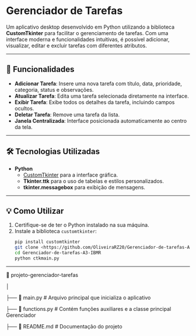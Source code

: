 # Gerenciador de Tarefas

Um aplicativo desktop desenvolvido em Python utilizando a biblioteca **CustomTkinter** para facilitar o gerenciamento de tarefas. Com uma interface moderna e funcionalidades intuitivas, é possível adicionar, visualizar, editar e excluir tarefas com diferentes atributos.

---

## 🎯 **Funcionalidades**

- **Adicionar Tarefa**: Insere uma nova tarefa com título, data, prioridade, categoria, status e observações.
- **Atualizar Tarefa**: Edita uma tarefa selecionada diretamente na interface.
- **Exibir Tarefa**: Exibe todos os detalhes da tarefa, incluindo campos ocultos.
- **Deletar Tarefa**: Remove uma tarefa da lista.
- **Janela Centralizada**: Interface posicionada automaticamente ao centro da tela.

---

## 🛠️ **Tecnologias Utilizadas**

- **Python**
  - [CustomTkinter](https://github.com/TomSchimansky/CustomTkinter) para a interface gráfica.
  - **Tkinter.ttk** para o uso de tabelas e estilos personalizados.
  - **tkinter.messagebox** para exibição de mensagens.

---

## 💡 **Como Utilizar**

1. Certifique-se de ter o Python instalado na sua máquina.
2. Instale a biblioteca `customtkinter`:
   ```bash
   pip install customtkinter
   git clone <https://github.com/OliveiraRZ20/Gerenciador-de-tarefas-A3-IBMR>
   cd Gerenciador-de-tarefas-A3-IBMR
   python ctkmain.py

---

📂 projeto-gerenciador-tarefas

│

├── 📄 main.py              # Arquivo principal que inicializa o aplicativo

├── 📄 functions.py         # Contém funções auxiliares e a classe principal Gerenciador

├── 📄 README.md            # Documentação do projeto

